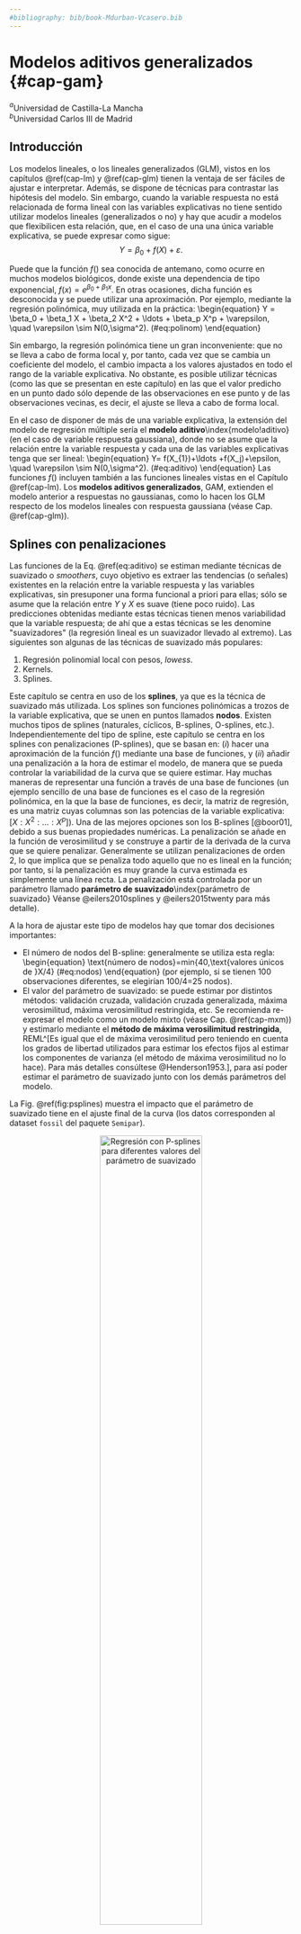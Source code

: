 ```yaml
---
#bibliography: bib/book-Mdurban-Vcasero.bib
---
```


# Modelos aditivos generalizados {#cap-gam}


$^{a}$Universidad de Castilla-La Mancha  
$^{b}$Universidad Carlos III de Madrid


## Introducción

Los modelos lineales, o los lineales generalizados (GLM), vistos en los 
capítulos \@ref(cap-lm) y \@ref(cap-glm) tienen la ventaja de ser fáciles de ajustar e
interpretar. Además, se dispone de técnicas para contrastar las
hipótesis del modelo. Sin embargo, cuando la variable respuesta no está
relacionada de forma lineal con las variables explicativas no tiene
sentido utilizar modelos lineales (generalizados o no) y hay que acudir
a modelos que flexibilicen esta relación, que, en el caso de una una
única variable explicativa, se puede expresar como sigue:
$$Y=\beta_0+f(X)+\varepsilon.$$

Puede que la función $f()$ sea conocida de antemano, como ocurre en
muchos modelos biológicos, donde existe una dependencia de tipo
exponencial, $f(x)=e^{\beta_0+\beta_1x}.$ En otras ocasiones, dicha
función es desconocida y se puede utilizar una aproximación. Por
ejemplo, mediante la regresión polinómica, muy utilizada en la práctica: \begin{equation}
Y = \beta_0 + \beta_1 X + \beta_2 X^2 + \ldots + \beta_p X^p + \varepsilon, \quad \varepsilon \sim N(0,\sigma^2).
(\#eq:polinom)
\end{equation}

Sin embargo, la regresión polinómica tiene un gran inconveniente: que no
se lleva a cabo de forma local y, por tanto, cada vez que se cambia un coeficiente
del modelo, el cambio impacta a los valores ajustados en todo el rango
de la variable explicativa. No obstante, es posible utilizar técnicas
(como las que se presentan en este capítulo) en las que el valor predicho
en un punto dado sólo depende de las observaciones en ese punto y de las
observaciones vecinas, es decir, el ajuste se lleva a cabo de forma
local.

En el caso de disponer de más de una variable explicativa, la extensión
del modelo de regresión múltiple sería el **modelo
aditivo**\index{modelo!aditivo} (en el caso de variable respuesta
gaussiana), donde no se asume que la relación entre la variable respuesta y cada una de
las variables explicativas tenga que ser lineal: \begin{equation}
Y= f(X_{1})+\ldots +f(X_j)+\epsilon, \quad \varepsilon \sim N(0,\sigma^2).
(\#eq:aditivo)
\end{equation} Las funciones $f()$ incluyen también a las funciones
lineales vistas en el Capítulo \@ref(cap-lm). Los **modelos aditivos generalizados**,
GAM, extienden el modelo anterior a respuestas no gaussianas, como lo
hacen los GLM respecto de los modelos lineales con respuesta gaussiana
(véase Cap. \@ref(cap-glm)).

## Splines con penalizaciones

Las funciones de la Eq. \@ref(eq:aditivo) se estiman mediante técnicas de suavizado o *smoothers*, cuyo objetivo es extraer
las tendencias (o señales) existentes en la relación entre la variable
respuesta y las variables explicativas, sin presuponer una forma
funcional a priori para ellas; sólo se asume que la relación entre
$Y$ y $X$ es suave (tiene poco ruido). Las predicciones obtenidas
mediante estas técnicas tienen menos variabilidad que la variable respuesta; de ahí que a estas técnicas se les denomine "suavizadores" (la regresión lineal es un suavizador llevado al extremo). Las siguientes son algunas de las técnicas de suavizado más populares:

1.  Regresión polinomial local con pesos, *lowess*.
2.  Kernels.
3.  Splines.

Este capítulo se centra en uso de los **splines**, ya que es la técnica de suavizado más utilizada. Los splines son funciones polinómicas a
trozos de la variable explicativa, que se unen en puntos llamados **nodos**.
Existen muchos tipos de splines (naturales, cíclicos,
B-splines, O-splines, etc.). Independientemente del tipo de spline, este capítulo se centra en los splines con penalizaciones (P-splines), que se basan en: $(i)$ hacer una
aproximación de la función $f()$ mediante una base de funciones, y $(ii)$
añadir una penalización a la hora de estimar el modelo, de manera que se
pueda controlar la variabilidad de la curva que se quiere estimar. Hay
muchas maneras de representar una función a través de una base de funciones (un
ejemplo sencillo de una base de funciones es el caso de la regresión
polinómica, en la que la base de funciones, es decir, la matriz de
regresión, es una matriz cuyas columnas son las potencias de la
variable explicativa: $[X:X^2:\ldots : X^p]$). Una de las mejores
opciones son los B-splines [@boor01], debido a sus buenas propiedades
numéricas. La penalización se añade en la función de verosimilitud y se
construye a partir de la derivada de la curva que se quiere penalizar. Generalmente se utilizan penalizaciones de orden 2, lo que implica que se
penaliza todo aquello que no es lineal en la función; por tanto,
si la penalización es muy grande la curva estimada es simplemente una
línea recta. La penalización está controlada por un parámetro llamado
**parámetro de suavizado**\index{parámetro de suavizado} Véanse @eilers2010splines   y @eilers2015twenty para más detalle).

A la hora de ajustar este tipo de modelos hay que tomar dos decisiones
importantes:

-   El número de nodos del B-spline: generalmente
    se utiliza esta regla: \begin{equation}
    \text{número de nodos}=min\{40,\text{valores únicos de }X/4\} 
    (\#eq:nodos)
    \end{equation} (por ejemplo, si se tienen 100 observaciones diferentes, se
    elegirían 100/4=25 nodos).
-   El valor del parámetro de suavizado: se puede estimar por distintos métodos: validación cruzada, validación cruzada generalizada, máxima verosimilitud, máxima verosimilitud restringida, etc. Se recomienda re-expresar el modelo como un modelo mixto (véase Cap. \@ref(cap-mxm)) y estimarlo mediante el **método de máxima verosilimitud restringida**, REML^[Es igual que el de máxima verosimilitud pero teniendo en cuenta los grados de libertad utilizados para estimar los efectos fijos al estimar los componentes de varianza (el método de máxima verosimilitud no lo hace). Para más detalles consúltese @Henderson1953.], para así poder estimar el parámetro de suavizado junto con los demás parámetros del modelo. 

La Fig. \@ref(fig:psplines) muestra el impacto que el parámetro de
    suavizado tiene en el ajuste final de la curva (los datos
    corresponden al dataset `fossil` del paquete `Semipar`).


<div class="figure" style="text-align: center">
<img src="150018_gam_files/figure-html/psplines-1.png" alt="Regresión con P-splines  para diferentes valores del parámetro de suavizado" width="60%" />
<p class="caption">(\#fig:psplines)Regresión con P-splines  para diferentes valores del parámetro de suavizado</p>
</div>

## Aspectos metodológicos

Al igual que en el caso de los modelos lineales y los modelos GLM, en
los modelos GAM es necesario conocer algunos aspectos metodológicos que
son fundamentales para llevar a cabo un ajuste correcto de los modelos y
entender los resultados obtenidos en el ajuste. A continuación se
muestran los más relevantes.

### Estimación de los parámetros del modelo

La estimación de los modelos GAM se lleva a cabo mediante máxima
verosimilitud penalizada. Supóngase el caso de una sola variable
explicativa y que se quiere ajustar el modelo: $$Y= f(X)+\epsilon.$$
Como se comentó anteriormente, los modelos GAM tienen como punto de
partida la aproximación de la función a estimar mediante una matriz
formada por B-splines; es decir, se busca transformar el modelo lineal o
lineal generalizado tradicional de tal forma que $f(X)$ sea el producto
de una matriz multiplicada por unos coeficientes (esa matriz está
formada por los B-splines). En otros términos, se elige una base\index{base}
(una matriz $\textbf{B}$) que permita escribir la función $f(X)$ como
una combinación lineal de sus elementos (los elementos de esta base son
conocidos ya que se calculan a partir de las variables explicativas):
$$f(X)=\sum_{l=1}^k b_l(X)\theta_l,$$ donde $b_l(X)$ son las funciones
B-spline que componen la base. En forma matricial:
$$f(X)=\textbf{B}\boldsymbol{\theta}.$$ Los parámetros
$\boldsymbol{\theta}$ se estiman minimizando la siguiente expresión (en
el caso de asumir gaussianidad para los errores, y por tanto para la variable respuesta, los mínimos cuadrados penalizados son
equivalentes a la máxima verosimilitud penalizada):




$$(\bf{y}-\bf{B}\boldsymbol{\theta})^\prime(\bf{y}-\bf{B}\boldsymbol{\theta}) + \lambda\boldsymbol{\theta}^\prime\bf{P}\boldsymbol {\theta},$$
donde $\boldsymbol{P}$ es la matriz de penalización y $\lambda$ es el
parámetro de suavizado. Dado un valor del parámetro de suavizado, las
estimaciones de los parámetros vienen dadas por^[Como se avanzó anteriormente, si el modelo se expresa como un modelo mixto, la estimación REML proporciona la estimación del parámetro de suavizado junto con la de los restantes parámetros del modelo]: \begin{equation}
\hat{\boldsymbol{\theta}} = (\bf{B}^{\prime}T \bf{B} +\lambda \bf{P} )^{-1}\bf{B}^\prime\bf{y},
(\#eq:thetas)
\end{equation} y las estimaciones de la variable respuesta se obtienen
como:
$\hat{ \bf{y}}= \underbrace{\bf{B}(\bf{B}^\prime\bf{B} +\lambda \bf{P} )^{-1}\bf{B}^\prime}_{\bf{H}}\bf{y}$.
La matriz $\bf{H}$ juega un papel importante, ya que la suma de
su diagonal da una idea de la complejidad de la curva ajustada (la curva
más compleja sería la que interpola los datos). Dicha suma se denomina **grados de libertad
efectivos**\index{grados de libertad efectivos} (que no se corresponden
con el número de parámetros ajustados).

### Inferencia sobre las funciones suaves

Para saber si la relación estimada entre $Y$ y $X$ es o no
estadísticamente significativa, se debe proceder al contraste:
\begin{eqnarray*}
H_0: f(X)=0  & \text{ (no efecto)}\\
H_1: f(X)\neq 0 & \text{ (efecto)}.
\end{eqnarray*}

Dado que la función $f(X)$ depende de los coeficientes que acompañan a
las bases de B-splines, el contraste anterior es equivalente al
contraste: \begin{eqnarray*}
H_0:   &&\boldsymbol{\theta}=0  \\
H_1:  && \boldsymbol{\theta}\neq 0. 
\end{eqnarray*} La distribución del estadístico de contraste dependerá
de si la variable respuesta sigue una distribución Normal o no: en caso afirmativo el estadístico de contraste sigue un distribución $F$. En caso negativo, sigue una distribución $\chi^2$.

**Comparación de modelos** 

Cuando se trabaja con un modelo aditivo
\@ref(eq:aditivo) en el que hay más de una variable explicativa, puede
ser de interés comparar versiones de ese modelo que contengan distintos
conjuntos de variables. La comparación dependerá de la relación entre
los modelos a comparar:

1.  **Modelos anidados**. La comparación se basa, igual que en los
    GLM, en la diferencia en la *deviance*\index{deviance} residual.
    Si se quieren comparar dos modelos $m_1$ y $m_2$ (donde
    $m_1\subset m_2$), entonces:

  - En el caso de variable respuesta Normal, el estadístico de contraste es:
        $$\frac{(DR(m_1)-DR(m_2))/(df_2-df_1)}{DR(m_2)/(n-df_2)}\approx F_{(df_2-df_1), (n-df_2)},$$

donde $DR$ es la *deviance* residual (suma de cuadrados residual) y $df$
son los grados de libertad asociados con cada modelo.

  - En otro caso, se utiliza como estadístico de contraste el siguiente:
     
     $$DR(m_1)-DR(m_2)\approx \chi^2_{df_2-df_1}.$$
      

2.  **Modelos no anidados**. En este caso los contrastes anteriores no
    son válidos y se utilizarán criterios basados en el AIC (criterio de
    información de Akaike).

### Suavizado mutidimensional y para datos no Gaussianos

Para el suavizado penalizado en 2 dimensiones (o más) también se necesita
una base y una penalización. El modelo sería:
$${Y} = \beta_0+  f\left({X}_{1},{X}_{2}\right)+{\epsilon},$$
donde $f()$ es una función de las dos covariables ${X}_{1}$ y
${X}_{2}$. Dicha función se aproxima mediante el producto
tensorial de las bases de B-splines marginales para cada una de las
covariables y la penalización dependerá de dos parámetros de suavizado.
Los términos de suavizado multidimensional se pueden combinar con
términos unidimensionales y términos lineales. En este caso, la penalización dependería de dos parámetros de suavizado (uno para cada covariable).

La extensión de los modelos de suavizado al caso en el que la variable
respuesta no sea Gaussiana, se hace de forma similar al caso lineal,
cuando se pasa de un modelo de regresión lineal a un GLM. Al igual que
en el caso de los GLMs,
$g({\boldsymbol\mu})=\boldsymbol{\eta}=f(\bf{X})=\bf{B} \boldsymbol{\theta}$,
y se añade la penalización a la función de verosimilitud de la
distribución correspondiente:
$$\ell_p(\boldsymbol{\theta})=\ell(\boldsymbol{\theta})+\lambda \boldsymbol{\theta}^\prime P \boldsymbol{\theta} ,$$
donde $\ell(\boldsymbol{\theta)}$ es la log-verosimilitud.

## Procedimiento con **R**: la función `gam()` del paquete `mgcv`

Aunque hay muchas librerías disponibles, la principal es `mgcv`, que
implementa una gran variedad de modelos de suavizado a través de la
función `gam()` (generalized additive models)[^150018_gam-1].

[^150018_gam-1]: La principal referencia para esta sección es el libro
    de @Wood06book.


```r
gam(formula, method="", select="", family=gaussian())
```

-   `formula` es el argumento principal de esta función; es la ecuación
    del modelo: por ejemplo, `y ~ x1+x2+s(x3)`.
    -   Lo primero que se tiene que elegir es la base a utilizar para
        representar las funciones suaves, `s(x)` (véase `?s` o
        `?smooth.terms`), o `te(x1,x2)` en el caso de suavizado
        bidimensional. Por defecto se usan los llamados _thin plate
        splines_. El tipo de base usada se puede modificar utilizando el
        argumento `bs` dentro de `s(x, bs = "ps")`; en este caso `ps`
        indica el uso de B-splines con penalizaciones. A continuación se
        describen otras alternativas:

| **`bs`**  | **Descripción**                                  |
|-----------|--------------------------------------------------|
| `tp`    | Thin plate regression splines                    |
| `ts`    | Thin plate regression splines con regularización |
| `cr`    | Spline cúbicos de regresión                      |
| ` crs`   | Spline cúbicos de regresión con regularización   |
| ` cc`    | Spline cíclicos                                  |
| ` ps`    | P-splines                                        |

-   `m` indica el orden de la penalización; por defecto es 2.
-   `k` es el número de nodos para construir la base. El número por
    defecto suele ser demasiado bajo, por lo que siempre se recomienda
    que el usuario elija el número utilizando la regla dada en
    \@ref(eq:nodos).
-   `by` debe igualarse a una variable numérica o factor de la misma
    dimensión de cada covariable, para hacer interacciones entre curvas y
    variables.
-   `id` se utiliza para forzar que diferentes términos suaves utilicen
    la misma base y la misma cantidad de suavizado.
-   `method` selecciona método para estimar el parámetro de suavizado. Se
    se puede elegir entre: `REML` (máxima verosimilitud restringida),
    `ML` (máxima verosimilitud), `GCV.Cp` (validación cruzada
    generalizada), `GACV.Cp` (validación cruzada aproximada
    generalizada). En la práctica, como se indicó anteriormente, se prefiere `REML`.
-   `family` permite elegir la distribución de la variable respuesta
    (binomial, Poisson, etc.); por defecto asume Gaussiana.
-   `select=TRUE` contrasta si una variable debe entrar o no en el
    modelo.
    
Es importante reseñar que si el método elegido para estimar el parámetro de suavizado es REML, entonces internamente, el modelo se transforma en un  modelo mixto y lo estima junto con el resto de los parámetros del modelo (véase \@ref(cap-mxm)).

## Casos prácticos

En este apartado se ven una serie de aplicaciones que permiten mostrar
los diferentes usos de este tipo de modelos.

### Modelo unidimensional con `fossil`

Se empieza ilustrando el uso de la función `gam()` con el conjunto de
datos `fossil` del paquete `SemiPar`. El objetivo es estimar la relación
entre la edad de los fósiles y la proporción de isotopos de estroncio.


```r
library("SemiPar")
data(fossil)
Y <- 10000*fossil$strontium.ratio
X <- fossil$age
plot(X,Y, xlab="Edad", ylab = "Proporción de estroncio")
```

<div class="figure" style="text-align: center">
<img src="150018_gam_files/figure-html/tsfossil-1.png" alt="Edad de los fósiles con respecto a la proporción de isótopos de estroncio" width="60%" />
<p class="caption">(\#fig:tsfossil)Edad de los fósiles con respecto a la proporción de isótopos de estroncio</p>
</div>

A la vista de la Fig. \@ref(fig:tsfossil), está claro que se necesita
ajustar una curva (y no una línea) para estimar la relación entre ambas
variables. Para ello se utiliza la función `gam()`, que devuelve un
objeto de tipo `"gam"` y que se puede usar con las típicas funciones
`print()`, `summary()`, `fitted()`, `plot()`, `residuals()`, etc.


```r
library("mgcv")
fit_gam <- gam(Y ~ s(X,k=25,bs="ps"), method="REML", select=TRUE)
# se eligen 25 nodos ya que se lavariable tiene 106 observaciones
summary(fit_gam)
#> 
#> Family: gaussian 
#> Link function: identity 
#> 
#> Formula:
#> Y ~ s(X, k = 25, bs = "ps")
#> 
#> Parametric coefficients:
#>              Estimate Std. Error t value Pr(>|t|)    
#> (Intercept) 7.074e+03  2.435e-02  290504   <2e-16 ***
#> ---
#> Signif. codes:  0 '***' 0.001 '**' 0.01 '*' 0.05 '.' 0.1 ' ' 1
#> 
#> Approximate significance of smooth terms:
#>        edf Ref.df     F p-value    
#> s(X) 10.22     24 35.89  <2e-16 ***
#> ---
#> Signif. codes:  0 '***' 0.001 '**' 0.01 '*' 0.05 '.' 0.1 ' ' 1
#> 
#> R-sq.(adj) =  0.891   Deviance explained = 90.2%
#> -REML = 23.946  Scale est. = 0.062849  n = 106
```

Como se puede ver, la relación entre la variable
respuesta ($Y$, proporción de estroncio) y la variable explicativa ($X$,
edad) se ha especificado mediante un *spline*\index{spline}, `s()`, de tipo penalizado,
`ps`, con 25 nodos. Se ha seleccionado `REML` como método para estimar
el parámetro de suavizado (los parámetros del spline se estiman también
mediante `REML`, ya que da lugar a las mismas estimaciones que máxima
verosimilitud).

En la primera parte de la salida anterior aparecen los términos que
entran linealmente en el modelo (en este caso sólo el término independiente o intercepto); en la parte de abajo se muestran los términos de suavizado. Como se
indicó anteriormente, dado que se ha usado `select=TRUE`, se está
contrastando si la variable `edad` debe entrar en el modelo o no. En
este caso, es claro que ha de entrar ya que el p-valor de `s(x)` es
pequeño y los grados de libertad asociados son aproximadamente 10, lo
que indica que la relación entre $Y$ y $X$ está lejos de la linealidad.

La función `gam.check()` devuelve los gráficos de residuos usuales
(residuos frente a valores ajustados, gráficos de cuantiles para
comprobar la normalidad, etc.), pero además proporciona información
sobre el proceso de ajuste del modelo.


```r
gam.check(fit_gam,cex=1.2)
```

<div class="figure" style="text-align: center">
<img src="150018_gam_files/figure-html/fig8-1.png" alt="Gráficos de residuos obtenidos con `gam.check()` " width="60%" />
<p class="caption">(\#fig:fig8)Gráficos de residuos obtenidos con `gam.check()` </p>
</div>

```
#> 
#> Method: REML   Optimizer: outer newton
#> full convergence after 5 iterations.
#> Gradient range [-4.557319e-06,5.900236e-06]
#> (score 23.94602 & scale 0.06284944).
#> Hessian positive definite, eigenvalue range [4.557347e-06,53.03185].
#> Model rank =  25 / 25 
#> 
#> Basis dimension (k) checking results. Low p-value (k-index<1) may
#> indicate that k is too low, especially if edf is close to k'.
#> 
#>        k'  edf k-index p-value
#> s(X) 24.0 10.2    1.03    0.57
```

El test que aparece en la parte de abajo está contrastando si el número
de nodos elegido es suficiente. Si el valor de _k_ está muy próximo al de 
_edf_, entonces se debería reajustar el modelo con más nodos.

El comando `plot()` permite dibujar la función suave que relaciona Y con X. La curva estimada que aparece en la Fig. \@ref(fig:fig9) está
centrada (la función `plot()` siempre lo hace de esta forma), el
argumento `shade` hace que se sombree el intervalo de confianza y
`seWithMean` hace que la incertidumbre sobre el término independiente se
incluya en el cálculo del intervalo de confianza.


```r
plot(fit_gam,shade=TRUE,seWithMean=TRUE,pch=19,1,cex=.55)
```

<div class="figure" style="text-align: center">
<img src="150018_gam_files/figure-html/fig9-1.png" alt="Curva ajustada e intervalo de confianza" width="60%" />
<p class="caption">(\#fig:fig9)Curva ajustada e intervalo de confianza</p>
</div>

### Modelo aditivo con `airquality`

En esta sección se analizan de nuevo los datos `airquality` (ver airquality[^150018_gam-2]), que consisten en 154 medidas de calidad del
aire en Nueva York, de mayo a septiembre 1973. El objetivo es establecer
la relación entre las variables meteorológicas y el nivel de concentración de ozono en
la atmósfera. Ya se ha analizado dicha relación en el Cap. \@ref(cap-lm), donde los ajustes lineales realizados eran
satisfactorios pero se encontraban problemas en los residuos del
modelo, lo cual impedía validar la modelización realizada. Allí se sugería que
la relación entre la variable respuesta y alguna explicativa fuese no
lineal. Además, se consideró la transformación logarítmica de la
variable `Ozone`, y con dicha trasformación se obtenía una distribución
más similar a la distribución Normal.

[^150018_gam-2]: Conjunto de datos incluido con la instalación base de
    R.

En consecuencia, se va a ajustar el modelo incluyendo las variables
explicativas sin imponerles linealidad; en particular, se van a incluir las
variables `Wind`, `Temp` y `Solar.R`. Las variables `Wind` y `Temp`
tienen sólo 31 y 40 valores únicos, respectivamente, aunque el conjunto de datos tiene 154 valores; por eso, para estas dos variables, se decide establecer el número de nodos en 10 y no más; para la variable `Solar.R` el número de nodos se fija en 20.


```r

airq_gam=gam(log(Ozone)~s(Wind,bs="ps",k=10) +   
         s(Temp,bs="ps",k=10)+s(Solar.R,bs="ps",k=20),
         method="REML",select=TRUE,data=airquality,na.action=na.omit)           
summary(airq_gam)
#> 
#> Family: gaussian 
#> Link function: identity 
#> 
#> Formula:
#> log(Ozone) ~ s(Wind, bs = "ps", k = 10) + s(Temp, bs = "ps", 
#>     k = 10) + s(Solar.R, bs = "ps", k = 20)
#> 
#> Parametric coefficients:
#>             Estimate Std. Error t value Pr(>|t|)    
#> (Intercept)  3.41593    0.04586   74.49   <2e-16 ***
#> ---
#> Signif. codes:  0 '***' 0.001 '**' 0.01 '*' 0.05 '.' 0.1 ' ' 1
#> 
#> Approximate significance of smooth terms:
#>              edf Ref.df     F  p-value    
#> s(Wind)    2.318      9 2.255 3.13e-05 ***
#> s(Temp)    1.852      9 6.128  < 2e-16 ***
#> s(Solar.R) 2.145     19 1.397 2.31e-06 ***
#> ---
#> Signif. codes:  0 '***' 0.001 '**' 0.01 '*' 0.05 '.' 0.1 ' ' 1
#> 
#> R-sq.(adj) =  0.689   Deviance explained = 70.7%
#> -REML = 86.106  Scale est. = 0.23342   n = 111
```
Los resultados indican que todas las variables son significativas
(p-valores pequeños), estando la variable `Temp` próxima a la linealidad
(los grados de libertad efectivos asociados a la variable son 1.8). El $R^2$
ajustado es 0.69, por lo que el modelo ajusta moderadamente bien los
datos.

La Fig. \@ref(fig:plot-montero) muestra las tres curvas ajustadas junto con sus correspondientes intervalos de confianza. También incluye los denominados *residuos parciales*\index{residuos!parciales} que corresponden a, por ejemplo, en el caso del gráfico del viento,
$log(Ozone)-\hat \beta_0-\hat f(Temp)- \hat f(Solar.R)$, es decir, lo
que queda sin explicar después de haber ajustado los demás términos del
modelo.


```r
library("mgcViz")
# getViz es otra opción para dibujar los términos de un modelo gam()
b <- getViz(airq_gam)
pl <- plot(b) + l_points() + l_fitLine(linetype = 2) + l_ciLine(colour = 2)
print(pl,pages=1)
```

<div class="figure" style="text-align: center">
<img src="150018_gam_files/figure-html/fig18-1.png" alt="Curvas estimadas para  `Wind`, `Temp` y `Solar` " width="60%" />
<p class="caption">(\#fig:fig18)Curvas estimadas para  `Wind`, `Temp` y `Solar` </p>
</div>




<!-- ```{r fig18, fig.cap="Curvas estimadas para  `Wind`, `Temp` y `Solar` junto con sus intervalos de confianza y residuos parciales",  fig.align='center'} -->
<!-- library("mgcViz") -->
<!-- b <- getViz(airq_gam) -->
<!-- # getViz es otra opción para dibujar los términos de un modelo gam() -->
<!-- print(plot(b, allTerms = T,shade=T), pages = 1) -->
<!-- ``` -->



<!-- ```{r fig19, fig.cap="Residuos parciales para `Wind`, `Temp` y `Solar`",  fig.align='center'} -->
<!-- library("mgcViz") -->
<!-- pl <- plot(b) + l_points() + l_fitLine(linetype = 3) + l_ciLine(colour = print(pl,pages=1) -->
<!-- # getViz es otra opción para dibujar los términos de un modelo gam() -->
<!-- print(plot(b, allTerms = T,shade=T), pages = 1) -->
<!-- ``` -->






### Modelo semiparamétrico con `onions`

Es un caso particular del modelo aditivo, pues en este modelo todas las
variables entran de forma lineal excepto una:
$${Y}= \beta_0 +\beta_1 {X}_{1}+\ldots +
\beta_{p-1}{X}_{p-1}+f({X}_p)+\epsilon.$$

La forma de ajustar el modelo es exactamente igual a la anterior. Pero
hay un caso que merece especial interés: cuando en la parte paramétrica
se incluye una variable categórica con dos o más niveles. Al igual que
en el caso de regresión lineal, se puede plantear si se quieren ajustar
dos o más rectas paralelas (modelo aditivo) o no paralelas (modelo con
interacción).

Para ilustrar este caso se acude al `data.frame` `onions` (librería
`SemiPar`). Contiene 84 observaciones de un experimento sobre la
producción de un tipo de cebolla en dos localidades: (Purnong Landing (la localidad de referencia) y Virginia. El objetivo es relacionar el logaritmo de la producción de
cebollas con la densidad de plantas por metro cuadrado, `dens`. El modelo lineal
básico sería:
$$ \log(\text{yield}_j) = \beta_0 + \beta_1\text{location}_{j} + \beta_2 \text{dens}_j + \epsilon_j$$
donde $$\text{location}_{j} = 
\left\{\begin{array}{cl}
0 & \mbox{si la observación $j$ es de Purnong Landing} \\
1 & \mbox{si la observación $j$ es de Virginia}
\end{array}\right.$$

Se comienza por ajustar el siguiente modelo: $$
\log(\text{yield}_j) = \beta_0 + \beta_1\text{location}_{j} + f(\text{dens}_j) + \epsilon_j$$


```r
library("mgcv")
library("SemiPar")
data(onions)
#Se indica a R que la variable locationVirginia es categórica
onions$location <- factor(onions$location)
#Se recodifica la variable
levels(onions$location) <- c("Purnong Landing","Virginia")
fit1 <- gam(log(yield) ~ location + s(dens,k=20,bs="ps"), 
            method="REML", select=TRUE, data=onions)
summary(fit1)
#> 
#> Family: gaussian 
#> Link function: identity 
#> 
#> Formula:
#> log(yield) ~ location + s(dens, k = 20, bs = "ps")
#> 
#> Parametric coefficients:
#>                  Estimate Std. Error t value Pr(>|t|)    
#> (Intercept)       4.85011    0.01688  287.39   <2e-16 ***
#> locationVirginia -0.33284    0.02409  -13.82   <2e-16 ***
#> ---
#> Signif. codes:  0 '***' 0.001 '**' 0.01 '*' 0.05 '.' 0.1 ' ' 1
#> 
#> Approximate significance of smooth terms:
#>           edf Ref.df     F p-value    
#> s(dens) 4.568     19 72.76  <2e-16 ***
#> ---
#> Signif. codes:  0 '***' 0.001 '**' 0.01 '*' 0.05 '.' 0.1 ' ' 1
#> 
#> R-sq.(adj) =  0.946   Deviance explained = 94.9%
#> -REML = -54.242  Scale est. = 0.011737  n = 84
```


En este ejemplo se ve que en la parte lineal aparecen dos parámetros,
ambos significativos: la ordenada en el origen o intercepto y el coeficiente de la categoría  `Virginia` de la variable `location`, que es negativo,
indicando que la producción media en Purnong Landing es mayor que en Virginia. El término de suavizado también es significativo.

En este caso, función `plot.gam()` sólo dibuja una curva, pues las curvas para
las dos localizaciones son paralelas y la diferencia entre  ellas es igual al valor del parámetro correspondiente a `localización`. Para dibujar las curvas para cada localización se utiliza
la función `plot_smooth()` de la librería `tidymv`. Los argumentos son,
primero el modelo, después la variable explicativa y por último la variable categórica.


```r
library("tidymv")
library("ggplot2")
plot_smooths(fit1, dens, location) +
  theme(text = element_text(size = 12))
```

<div class="figure" style="text-align: center">
<img src="150018_gam_files/figure-html/fig20-1.png" alt="curvas ajustadas para ambas localidades" width="60%" />
<p class="caption">(\#fig:fig20)curvas ajustadas para ambas localidades</p>
</div>



Asumir curvas paralelas para ambas localidades implica que el descenso
en la producción de cebollas a medida que aumenta la densidad de plantas es
el mismo para ambas localidades, y esto no tiene por qué ser cierto. 
Para relajar esta hipótesis se puede ajustar un modelo con interacción
(de manera similar a lo que se hace en el caso de regresión lineal):
$$\log(\text{yield}_j) =\beta_0 +  \beta_1\text{location}_{j} +  f(\text{dens}_J){L(j)} + \epsilon_j$$
donde $$L(j) = 
\left\{\begin{array}{cl}
0 & \mbox{si la $j$-ésima observación es de Purnong Landing} \\
1 & \mbox{si la $j$-ésima observación es de Virginia}
\end{array}\right.$$ Para hacerlo en **R**, se introduce el argumento
`by=location` dentro de la curva


```r
fit2 <- gam(log(yield) ~ location + s(dens,k=20,bs="ps",by=location),
            method="REML", data=onions)
summary(fit2)
#> 
#> Family: gaussian 
#> Link function: identity 
#> 
#> Formula:
#> log(yield) ~ location + s(dens, k = 20, bs = "ps", by = location)
#> 
#> Parametric coefficients:
#>                  Estimate Std. Error t value Pr(>|t|)    
#> (Intercept)       4.84415    0.01603  302.19   <2e-16 ***
#> locationVirginia -0.33018    0.02270  -14.54   <2e-16 ***
#> ---
#> Signif. codes:  0 '***' 0.001 '**' 0.01 '*' 0.05 '.' 0.1 ' ' 1
#> 
#> Approximate significance of smooth terms:
#>                                   edf Ref.df     F p-value    
#> s(dens):locationPurnong Landing 3.096  3.834 176.9  <2e-16 ***
#> s(dens):locationVirginia        4.742  5.795 153.0  <2e-16 ***
#> ---
#> Signif. codes:  0 '***' 0.001 '**' 0.01 '*' 0.05 '.' 0.1 ' ' 1
#> 
#> R-sq.(adj) =  0.952   Deviance explained = 95.7%
#> -REML = -58.541  Scale est. = 0.010446  n = 84
```


Ahora aparecen dos términos suaves, uno para cada localidad, de modo que
estas curvas no tienen por qué ser paralelas, sino que cada una se
ajustará a la forma que tengan los datos. En este caso, la Fig.
\@ref(fig:fig21), generada de nuevo con `plot_smooths`, muestra como las
curvas se van alejando a medida que aumenta la densidad de plantas.

<div class="figure" style="text-align: center">
<img src="150018_gam_files/figure-html/fig21-1.png" alt="Curvas ajustadas para ambas localidades permitiendo que no sean paralelas" width="60%" />
<p class="caption">(\#fig:fig21)Curvas ajustadas para ambas localidades permitiendo que no sean paralelas</p>
</div>


Para finalizar se comparan ambos modelos con el criterio AIC.


```r
AIC(fit1); AIC(fit2)
#> [1] -125.2307
#> [1] -131.2181
```

Dado que el menor valor se alcanza en el segundo modelo, se escogería el
modelo que incluye la interacción entre la variable densidad y la
localidad.

### Modelo aditivo generalizado y multidimensional con `smacker`

En este epígrafe se analizan los datos `smacker` del paquete `sm`. El objetivo es
ver cómo influyen las condiciones del mar (temperatura de agua, etc.) en
la ausencia o presencia de huevos de jurel en el mar Cantábrico.  Además,
se incorporará al modelo la posición geográfica mediante las covariables latitud y longitud; de esta forma se podrá captar el efecto espacial.


```r
library("sm")
data(smacker)
library("dplyr")
smacker <- smacker |> 
  mutate(Presence = ifelse(Density>0, 1, 0),
         smack.long = -smack.long,
         ldepth = log(smack.depth))
library("maps")
par(pty="s")
Position <- cbind(smacker$smack.long, smacker$smack.lat)
plot(Position,col=NULL,xlim=c(-10,-1),ylim=c(43,48),cex=1.2,xlab="longitud", ylab="latitud")
map("world",add=TRUE,fill=TRUE,col="grey")
points(Position[smacker$Presence==1,],pch=1,cex=.5,col=4)
points(Position[smacker$Presence==0,],pch=16,cex=.5,col=2)
legend("topleft",c("Presencia ", "Ausencia"), col=c(4,2),pch=c(1,16),cex=.85)
```

<div class="figure" style="text-align: center">
<img src="150018_gam_files/figure-html/fig27-1.png" alt="Área donde se constató la ausencia/presencia de huevos de jurel" width="60%" />
<p class="caption">(\#fig:fig27)Área donde se constató la ausencia/presencia de huevos de jurel</p>
</div>

Dado que la variable respuesta es dicotómica, se utiliza un modelo
de regresión logística en el que se flexibiliza la relación lineal de las variables explicativas con la respuesta y, además, se usa una superficie para estimar el efecto de
la localización como una función en dos dimensiones (latitud y longitud). En este caso, en vez de usar `te()` se usa `s()` también para el caso de 2 dimensiones. La
diferencia fundamental con `te()` es que `s()` asume un suavizado
isotrópico, es decir, el mismo parámetro de suavizado para la latitud y
longitud. No se debe usar `s()` para el suavizado en dos dimensiones si
las covariables están medidas en unidades diferentes. En este caso, como tanto la longitud como la latitud están medidas en las mismas unidades, se puede usar el suavizado isotrópico.


```r
logit1 <- gam(Presence~s(ldepth)+ s(Temperature)+ s(smack.long, smack.lat,k=60), 
              family=binomial, select=TRUE, data=smacker)
b <- getViz(logit1)
print(plot(b, allTerms = T), pages = 1)
```

<div class="figure" style="text-align: center">
<img src="150018_gam_files/figure-html/fig22-1.png" alt="Efectos suaves estimados por el modelo para las variables. Efecto de la profundidad y temperatura en la fila superior y efecto espacial en la inferior" width="60%" />
<p class="caption">(\#fig:fig22)Efectos suaves estimados por el modelo para las variables. Efecto de la profundidad y temperatura en la fila superior y efecto espacial en la inferior</p>
</div>

En la Fig. \@ref(fig:fig22) se aprecia que la relación entre la probabilidad de presencia de huevos y la temperatura no es lineal, mientras que sí lo es en el caso de la profundidad. El $R^2$ es tan sólo $0.4$, por lo que convendría utilizar más variables explicativas para obtener buenas predicciones.

Las probabilidades predichas se pueden obtener con la función `predict`.


```r
prob=predict(logit1,type="response")
```

::: {.infobox_resume data-latex=""}
### Resumen {.unnumbered}

En este capítulo se introducen los modelos aditivos generalizados.
En particular:

-   Se  presentan distintos aspectos metodológicos de carácter inferencial en este tipo de modelos.
-   Se muestra el uso de `R` para llevar a cabo su ajuste.
-   Se presentan diversos casos prácticos que ilustran la
    versatilidad de estos modelos para analizar datos complejos.
:::
